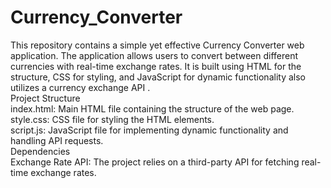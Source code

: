 # Currency_Converter
This repository contains a simple yet effective Currency Converter web application. The application allows users to convert between different currencies with real-time exchange rates. It is built using HTML for the structure, CSS for styling, and JavaScript for dynamic functionality also utilizes a currency exchange API .
<br>
Project Structure
<br>
index.html: Main HTML file containing the structure of the web page.<br>
style.css: CSS file for styling the HTML elements.<br>
script.js: JavaScript file for implementing dynamic functionality and handling API requests.<br>
Dependencies<br>
Exchange Rate API: The project relies on a third-party API for fetching real-time exchange rates.
